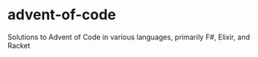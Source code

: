 # advent-of-code
 Solutions to Advent of Code in various languages, primarily F#, Elixir, and Racket

